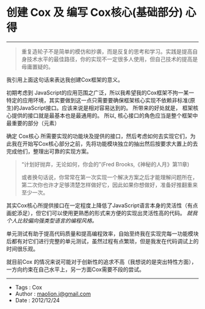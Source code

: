 
创建 Cox 及 编写 Cox核心(基础部分) 心得
=========================
-------------------------

>   重复造轮子不是简单的模仿和抄袭，而是反复的思考和学习。实践是提高自身技术水平的最佳路径，你的实现不一定很多人使用，但自己技术的提高是毋庸置疑的。

我引用上面这句话来表达我创建Cox框架的意义。

初期考虑到 JavaScript的应用范围之广泛，所以我希望我的Cox框架不拘一某一特定的应用环境，其实要做到这一点只需要要确保框架核心实现不依赖非标准(原生)的JavaScript接口。应该来说是相对容易达到的。 所带来的好处就是， 框架核心提供的接口就是最基本也是最通用的。 所以, 核心接口的角色应当是整个框架中最重要的部分（元素）

确定 Cox核心 所需要实现的功能块及提供的接口，然后考虑如何去实现它们，为此我在开始写Cox核心部分之前，先将功能模块独立的抽出然后按要求大置上的去完成他们，整理出可靠的实现方案。

>   “计划好抛弃，无论如何，你会的”(Fred Brooks,《神秘的人月》第11章)
>
>   或者换句话说，你常常在第一次实现一个解决方案之后才能理解问题所在，第二次你也许才足够清楚怎样做好它，因此如果你想做好，准备好推翻重来至少一次。


其实Cox核心所提供接口在一定程度上降低了JavaScript语言本身的灵活性（有点画蛇添足），但它们可以使用更熟悉的形式来方便的实现出灵活性高的代码。 *就我个人比较偏向强类型语言的编程风格。*

单元测试有助于提高代码质量和提高编程效率，自始至终我在实现完每一功能模块后都有对它们进行完整的单元测试，虽然过程有点繁琐，但是我发在代码调试上的时间很乐观。

就目前Cox 的情况来说可能对于创新性的追求不高（我想说的是突出特性方面），一方向约束在自己水平上，另一方面Cox需要不段的尝试。

-------------------------
-   Tags : Cox
-   Author : maolion.j@gmail.com
-   Date : 2012/12/24